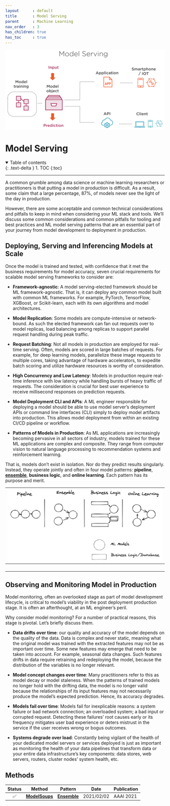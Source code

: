 ```yaml
---
layout      : default
title       : Model Serving
parent		: Machine Learning
nav_order   : 3
has_children: true
has_toc     : true
---
```


![data/model_deployment.png](data/model_deployment.png)

# Model Serving

<details open markdown="block">
  <summary>Table of contents</summary>
  {: .text-delta }
  1. TOC
  {:toc}
</details>

---

A common grumble among data science or machine learning researchers or
practitioners is that putting a model in production is difficult. As a result,
some claim that a large percentage, 87%, of models never see the light of the
day in production.

However, there are some acceptable and common technical considerations and
pitfalls to keep in mind when considering your ML stack and tools. We’ll discuss
some common considerations and common pitfalls for tooling and best practices
and ML model serving patterns that are an essential part of your journey from
model development to deployment in production.

## Deploying, Serving and Inferencing Models at Scale

Once the model is trained and tested, with confidence that it met the
business requirements for model accuracy, seven crucial requirements for
scalable model serving frameworks to consider are:

- **Framework-agnostic**: A model serving-elected framework should be ML
  framework-agnostic. That is, it can deploy any common model built with common
  ML frameworks. For example, PyTorch, TensorFlow, XGBoost, or Scikit-learn,
  each with its own algorithms and model architectures.


- **Model Replication**: Some models are compute-intensive or network-bound.
  As such the elected framework can fan out requests over to model replicas,
  load balancing among replicas to support parallel request handling during peak
  traffic.


- **Request Batching**: Not all models in production are employed for
  real-time serving. Often, models are scored in large batches of requests.
  For example, for deep learning models, parallelize these image requests to
  multiple cores, taking advantage of hardware accelerators, to expedite batch
  scoring and utilize hardware resources is worthy of consideration.


- **High Concurrency and Low Latency**: Models in production require real-time
  inference with low latency while handling bursts of heavy traffic of requests.
  The consideration is crucial for best user experience to receive millisecond
  responses on prediction requests.


- **Model Deployment CLI and APIs**: A ML engineer responsible for deploying
  a model should be able to use model server’s deployment APIs or command line
  interfaces (CLI) simply to deploy model artifacts into production. This allows
  model deployment from within an existing CI/CD pipeline or workflow.


- **Patterns of Models in Production**: As ML applications are increasingly
  becoming pervasive in all sectors of industry, models trained for these ML
  applications are complex and composite. They range from computer vision to
  natural language processing to recommendation systems and reinforcement
  learning.

That is, models don’t exist in isolation. Nor do they predict results
singularly. Instead, they operate jointly and often in four model patterns:
**pipeline**, [**ensemble**](ensemble.md), **business logic**, and
**online learning**. Each pattern has its purpose and merit.

| ![data/ml_model_patterns_in_production.png](data/ml_model_patterns_in_production.png) |
|:-------------------------------------------------------------------------------------:|
|                                   <img width=600/>                                    |

## Observing and Monitoring Model in Production

Model monitoring, often an overlooked stage as part of model development
lifecycle, is critical to model’s viability in the post deployment production
stage. It is often an afterthought, at an ML engineer’s peril.

Why consider model monitoring? For a number of practical reasons, this stage is
pivotal. Let’s briefly discuss them.

- **Data drifts over time**: our quality and accuracy of the model depends on
  the quality of the data. Data is complex and never static, meaning what the
  original model was trained with the extracted features may not be as important
  over time. Some new features may emerge that need to be taken into account.
  For example, seasonal data changes. Such features drifts in data require
  retraining and redeploying the model, because the distribution of the
  variables is no longer relevant.


- **Model concept changes over time**: Many practitioners refer to this as
  model decay or model staleness. When the patterns of trained models no longer
  hold with the drifting data, the model is no longer valid because the
  relationships of its input features may not necessarily produce the model’s
  expected prediction. Hence, its accuracy degrades.


- **Models fail over time**: Models fail for inexplicable reasons: a system
  failure or bad network connection; an overloaded system; a bad input or
  corrupted request. Detecting these failures’ root causes early or its
  frequency
  mitigates user bad experience or deters mistrust in the service if the user
  receives wrong or bogus outcomes.


- **Systems degrade over load**: Constantly being vigilant of the health of
  your dedicated model servers or services deployed is just as important as
  monitoring the health of your data pipelines that transform data or your
  entire
  data infrastructure’s key components: data stores, web servers, routers,
  cluster nodes’ system health, etc.

## Methods

| Status | Method                          | Pattern                     | Date       | Publication    |
|:------:|---------------------------------|-----------------------------|------------|----------------|
|   ✅    | [**ModelSoups**](modelsoups.md) | [**Ensemble**](ensemble.md) | 2021/02/02 | AAAI&nbsp;2021 |
